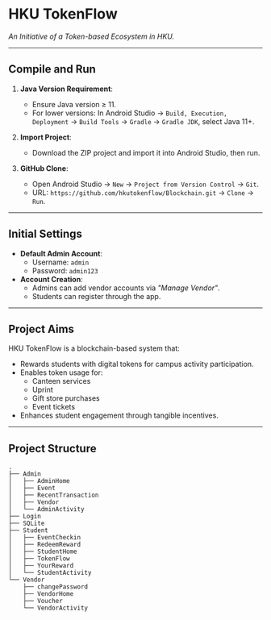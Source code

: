# HKU TokenFlow  
*An Initiative of a Token-based Ecosystem in HKU.*  

---

## Compile and Run  
1. **Java Version Requirement**:  
   - Ensure Java version ≥ 11.  
   - For lower versions: In Android Studio → `Build, Execution, Deployment` → `Build Tools` → `Gradle` → `Gradle JDK`, select Java 11+.  

2. **Import Project**:  
   - Download the ZIP project and import it into Android Studio, then run.  

3. **GitHub Clone**:  
   - Open Android Studio → `New` → `Project from Version Control` → `Git`.  
   - URL: `https://github.com/hkutokenflow/Blockchain.git` → `Clone` → `Run`.  

---

## Initial Settings  
- **Default Admin Account**:  
  - Username: `admin`  
  - Password: `admin123`  
- **Account Creation**:  
  - Admins can add vendor accounts via *"Manage Vendor"*.  
  - Students can register through the app.  

---

## Project Aims  
HKU TokenFlow is a blockchain-based system that:  
- Rewards students with digital tokens for campus activity participation.  
- Enables token usage for:  
  - Canteen services  
  - Uprint  
  - Gift store purchases  
  - Event tickets  
- Enhances student engagement through tangible incentives.  

---

## Project Structure  
```plaintext
.
├── Admin
│   ├── AdminHome
│   ├── Event
│   ├── RecentTransaction
│   ├── Vendor
│   └── AdminActivity
├── Login
├── SQLite
├── Student
│   ├── EventCheckin
│   ├── RedeemReward
│   ├── StudentHome
│   ├── TokenFlow
│   ├── YourReward
│   └── StudentActivity
└── Vendor
    ├── changePassword
    ├── VendorHome
    ├── Voucher
    └── VendorActivity